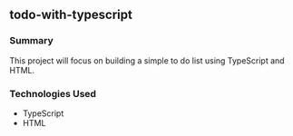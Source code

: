 ## todo-with-typescript

### Summary
This project will focus on building a simple to do list using TypeScript and HTML.

### Technologies Used
* TypeScript
* HTML